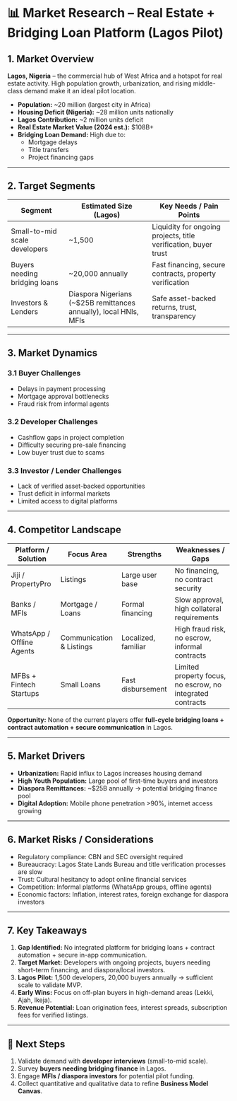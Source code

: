 # 📊 Market Research – Real Estate + Bridging Loan Platform (Lagos Pilot)

## 1. Market Overview

**Lagos, Nigeria** – the commercial hub of West Africa and a hotspot for real estate activity. High population growth, urbanization, and rising middle-class demand make it an ideal pilot location.

- **Population:** ~20 million (largest city in Africa)  
- **Housing Deficit (Nigeria):** ~28 million units nationally  
- **Lagos Contribution:** ~2 million units deficit  
- **Real Estate Market Value (2024 est.):** $108B+  
- **Bridging Loan Demand:** High due to:
  - Mortgage delays
  - Title transfers
  - Project financing gaps

---

## 2. Target Segments

| Segment                     | Estimated Size (Lagos) | Key Needs / Pain Points |
|------------------------------|-----------------------|------------------------|
| Small-to-mid scale developers | ~1,500                | Liquidity for ongoing projects, title verification, buyer trust |
| Buyers needing bridging loans | ~20,000 annually      | Fast financing, secure contracts, property verification |
| Investors & Lenders           | Diaspora Nigerians (~$25B remittances annually), local HNIs, MFIs | Safe asset-backed returns, trust, transparency |

---

## 3. Market Dynamics

### 3.1 Buyer Challenges
- Delays in payment processing  
- Mortgage approval bottlenecks  
- Fraud risk from informal agents  

### 3.2 Developer Challenges
- Cashflow gaps in project completion  
- Difficulty securing pre-sale financing  
- Low buyer trust due to scams  

### 3.3 Investor / Lender Challenges
- Lack of verified asset-backed opportunities  
- Trust deficit in informal markets  
- Limited access to digital platforms  

---

## 4. Competitor Landscape

| Platform / Solution      | Focus Area                     | Strengths                        | Weaknesses / Gaps |
|--------------------------|--------------------------------|----------------------------------|------------------|
| Jiji / PropertyPro       | Listings                        | Large user base                  | No financing, no contract security |
| Banks / MFIs             | Mortgage / Loans                | Formal financing                 | Slow approval, high collateral requirements |
| WhatsApp / Offline Agents| Communication & Listings       | Localized, familiar             | High fraud risk, no escrow, informal contracts |
| MFBs + Fintech Startups  | Small Loans                     | Fast disbursement                | Limited property focus, no escrow, no integrated contracts |

**Opportunity:** None of the current players offer **full-cycle bridging loans + contract automation + secure communication** in Lagos.

---

## 5. Market Drivers

- **Urbanization:** Rapid influx to Lagos increases housing demand  
- **High Youth Population:** Large pool of first-time buyers and investors  
- **Diaspora Remittances:** ~$25B annually → potential bridging finance pool  
- **Digital Adoption:** Mobile phone penetration >90%, internet access growing  

---

## 6. Market Risks / Considerations

- Regulatory compliance: CBN and SEC oversight required  
- Bureaucracy: Lagos State Lands Bureau and title verification processes are slow  
- Trust: Cultural hesitancy to adopt online financial services  
- Competition: Informal platforms (WhatsApp groups, offline agents)  
- Economic factors: Inflation, interest rates, foreign exchange for diaspora investors  

---

## 7. Key Takeaways

1. **Gap Identified:** No integrated platform for bridging loans + contract automation + secure in-app communication.  
2. **Target Market:** Developers with ongoing projects, buyers needing short-term financing, and diaspora/local investors.  
3. **Lagos Pilot:** 1,500 developers, 20,000 buyers annually → sufficient scale to validate MVP.  
4. **Early Wins:** Focus on off-plan buyers in high-demand areas (Lekki, Ajah, Ikeja).  
5. **Revenue Potential:** Loan origination fees, interest spreads, subscription fees for verified listings.

---

## 📌 Next Steps

1. Validate demand with **developer interviews** (small-to-mid scale).  
2. Survey **buyers needing bridging finance** in Lagos.  
3. Engage **MFIs / diaspora investors** for potential pilot funding.  
4. Collect quantitative and qualitative data to refine **Business Model Canvas**.

